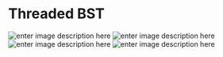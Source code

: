 ﻿# Threaded BST
![enter image description here](https://i.hizliresim.com/getqN5.png)
![enter image description here](https://i.hizliresim.com/fGZHDY.png)![enter image description here](https://i.hizliresim.com/n9y6YW.png)
![enter image description here](https://i.hizliresim.com/s5xciR.png)
